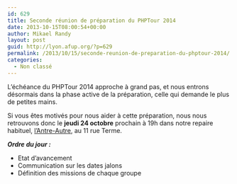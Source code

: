 ```yaml
---
id: 629
title: Seconde réunion de préparation du PHPTour 2014
date: 2013-10-15T08:00:54+00:00
author: Mikael Randy
layout: post
guid: http://lyon.afup.org/?p=629
permalink: /2013/10/15/seconde-reunion-de-preparation-du-phptour-2014/
categories:
  - Non classé
---
```

L&rsquo;échéance du PHPTour 2014 approche à grand pas, et nous entrons désormais dans la phase active de la préparation, celle qui demande le plus de petites mains.

Si vous êtes motivés pour nous aider à cette préparation, nous nous retrouvons donc le **jeudi 24 octobre** prochain à 19h dans notre repaire habituel, [l&rsquo;Antre-Autre](http://www.lantreautre.fr/), au 11 rue Terme.

_**Ordre du jour :**_

  * <span style="line-height: 15px">Etat d&rsquo;avancement</span>
  * Communication sur les dates jalons
  * Définition des missions de chaque groupe
